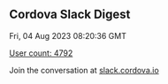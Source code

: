 ## Cordova Slack Digest
Fri, 04 Aug 2023 08:20:36 GMT

[User count: 4792](https://cordova.slack.com/)


Join the conversation at [slack.cordova.io](http://slack.cordova.io/)
